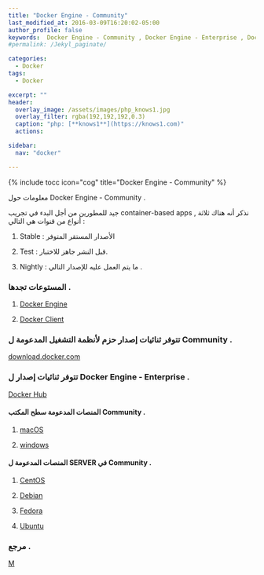 ```yaml
---
title: "Docker Engine - Community"
last_modified_at: 2016-03-09T16:20:02-05:00
author_profile: false
keywords:  Docker Engine - Community , Docker Engine - Enterprise , Docker Enterprise,Docker Engine - Community,
#permalink: /Jekyl_paginate/

categories:
  - Docker
tags:
  - Docker

excerpt: ""
header:
  overlay_image: /assets/images/php_knows1.jpg
  overlay_filter: rgba(192,192,192,0.3)
  caption: "php: [**knows1**](https://knows1.com)"
  actions:

sidebar:
  nav: "docker"

---
```

{% include tocc icon="cog" title="Docker Engine - Community" %}

معلومات حول  Docker Engine - Community .



جيد للمطورين من أجل البدء في تجريب container-based apps  , نذكر أنه هناك ثلاثة أنواع من قنوات هي التالي :

1.  Stable : الأصدار المستقر المتوفر

2.  Test :   قبل النشر جاهز للاختبار.

3.  Nightly : ما يتم العمل عليه للإصدار التالي .

### المستوعات تجدها .


1. [ Docker Engine](https://github.com/docker/engine)

2. [ Docker Client](https://github.com/docker/cli)

### تتوفر ثنائيات إصدار حزم لأنظمة التشغيل المدعومة ل Community .

[ download.docker.com](https://download.docker.com/)

### تتوفر ثنائيات إصدار ل Docker Engine - Enterprise .

[ Docker Hub](https://hub.docker.com/)


#### المنصات المدعومة سطح المكتب Community .

1. [macOS](https://docs.docker.com/docker-for-mac/install/)

2. [windows](https://docs.docker.com/docker-for-windows/install/)

#### المنصات المدعومة ل SERVER في Community .

1. [CentOS](https://docs.docker.com/install/linux/docker-ce/centos/)

2. [Debian](https://docs.docker.com/install/linux/docker-ce/debian/)

3. [Fedora](https://docs.docker.com/install/linux/docker-ce/fedora/)

4. [Ubuntu](https://docs.docker.com/install/linux/docker-ce/ubuntu/)

### مرجع .

[M](https://docs.docker.com/docker-for-aws/why/)
